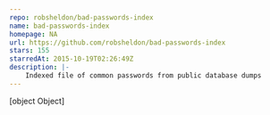 ```yaml
---
repo: robsheldon/bad-passwords-index
name: bad-passwords-index
homepage: NA
url: https://github.com/robsheldon/bad-passwords-index
stars: 155
starredAt: 2015-10-19T02:26:49Z
description: |-
    Indexed file of common passwords from public database dumps
---
```


[object Object]
